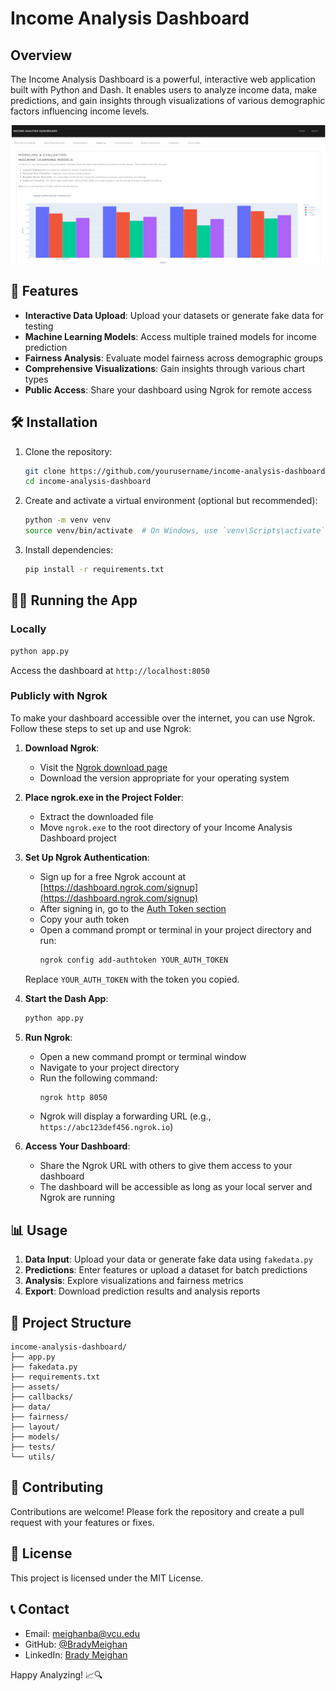 # Income Analysis Dashboard

## Overview

The Income Analysis Dashboard is a powerful, interactive web application built with Python and Dash. It enables users to analyze income data, make predictions, and gain insights through visualizations of various demographic factors influencing income levels.

![Dashboard Preview](preview.png)

## 🚀 Features

- **Interactive Data Upload**: Upload your datasets or generate fake data for testing
- **Machine Learning Models**: Access multiple trained models for income prediction
- **Fairness Analysis**: Evaluate model fairness across demographic groups
- **Comprehensive Visualizations**: Gain insights through various chart types
- **Public Access**: Share your dashboard using Ngrok for remote access

## 🛠️ Installation

1. Clone the repository:
   ```bash
   git clone https://github.com/yourusername/income-analysis-dashboard.git
   cd income-analysis-dashboard
   ```

2. Create and activate a virtual environment (optional but recommended):
   ```bash
   python -m venv venv
   source venv/bin/activate  # On Windows, use `venv\Scripts\activate`
   ```

3. Install dependencies:
   ```bash
   pip install -r requirements.txt
   ```

## 🏃‍♂️ Running the App

### Locally
```bash
python app.py
```
Access the dashboard at `http://localhost:8050`

### Publicly with Ngrok

To make your dashboard accessible over the internet, you can use Ngrok. Follow these steps to set up and use Ngrok:

1. **Download Ngrok**:
   - Visit the [Ngrok download page](https://ngrok.com/download)
   - Download the version appropriate for your operating system

2. **Place ngrok.exe in the Project Folder**:
   - Extract the downloaded file
   - Move `ngrok.exe` to the root directory of your Income Analysis Dashboard project

3. **Set Up Ngrok Authentication**:
   - Sign up for a free Ngrok account at [https://dashboard.ngrok.com/signup](https://dashboard.ngrok.com/signup)
   - After signing in, go to the [Auth Token section](https://dashboard.ngrok.com/get-started/your-authtoken)
   - Copy your auth token
   - Open a command prompt or terminal in your project directory and run:
     ```bash
     ngrok config add-authtoken YOUR_AUTH_TOKEN
     ```
   Replace `YOUR_AUTH_TOKEN` with the token you copied.

4. **Start the Dash App**:
   ```bash
   python app.py
   ```

5. **Run Ngrok**:
   - Open a new command prompt or terminal window
   - Navigate to your project directory
   - Run the following command:
     ```bash
     ngrok http 8050
     ```
   - Ngrok will display a forwarding URL (e.g., `https://abc123def456.ngrok.io`)

6. **Access Your Dashboard**:
   - Share the Ngrok URL with others to give them access to your dashboard
   - The dashboard will be accessible as long as your local server and Ngrok are running

## 📊 Usage

1. **Data Input**: Upload your data or generate fake data using `fakedata.py`
2. **Predictions**: Enter features or upload a dataset for batch predictions
3. **Analysis**: Explore visualizations and fairness metrics
4. **Export**: Download prediction results and analysis reports

## 📁 Project Structure

```
income-analysis-dashboard/
├── app.py
├── fakedata.py
├── requirements.txt
├── assets/
├── callbacks/
├── data/
├── fairness/
├── layout/
├── models/
├── tests/
└── utils/
```

## 🤝 Contributing

Contributions are welcome! Please fork the repository and create a pull request with your features or fixes.

## 📄 License

This project is licensed under the MIT License.

## 📞 Contact

- Email: meighanba@vcu.edu
- GitHub: [@BradyMeighan](https://github.com/BradyMeighan)
- LinkedIn: [Brady Meighan](https://www.linkedin.com/in/BradyMeighan)

Happy Analyzing! 📈🔍
